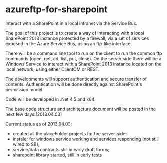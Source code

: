 azureftp-for-sharepoint
=======================

Interact with a SharePoint in a local intranet via the Service Bus.

The goal of this project is to create a way of interacting with a local SharePoint 2013 instance protected by a firewall, via a set of services exposed in the Azure Service Bus, using an ftp-like interface.

There will be a command line tool to run on the client to run the common ftp commands (open, get, cd, list, put, close). On the server side there will be a Windows Service to interact with a SharePoint 2013 instance located on the local network, using either ClientOM or REST.

The developments will support authentication and secure transfer of contents. Authentication will be done directly against SharePoint's permission model.

Code will be developed in .Net 4.5 and x64.

The base code structure and architecture document will be posted in the next few days.[2013.04.03]

Current status as of 2013.04.03:
- created all the placeholder projects for the server-side;
- instaler for windows service working and services responding (not still wired to SB);
- service/data contracts still in early draft forms;
- sharepoint library started, still in early tests
